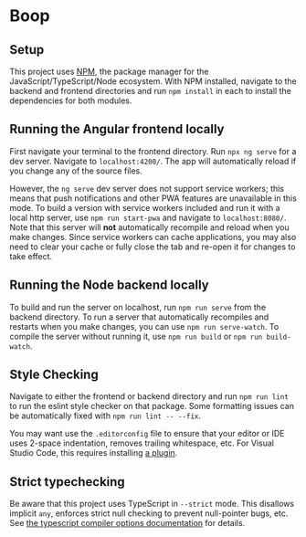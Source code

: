 # Boop

## Setup

This project uses [NPM](https://www.npmjs.com/), the package manager for the JavaScript/TypeScript/Node ecosystem.
With NPM installed, navigate to the backend and frontend directories and run `npm install` in each to install the
dependencies for both modules.

## Running the Angular frontend locally

First navigate your terminal to the frontend directory. Run `npx ng serve` for a dev server.
Navigate to `localhost:4200/`. The app will automatically reload if you change any of the source files.

However, the `ng serve` dev server does not support service workers; this means that push notifications and other PWA
features are unavailable in this mode. To build a version with service workers included and run it with a local http
server, use `npm run start-pwa` and navigate to `localhost:8080/`. Note that this server will **not** automatically
recompile and reload when you make changes. Since service workers can cache applications, you may also need to clear
your cache or fully close the tab and re-open it for changes to take effect.

## Running the Node backend locally

To build and run the server on localhost, run `npm run serve` from the backend directory. To run a server that
automatically recompiles and restarts when you make changes, you can use `npm run serve-watch`. To compile the server
without running it, use `npm run build` or `npm run build-watch`.

## Style Checking

Navigate to either the frontend or backend directory and run `npm run lint` to run the eslint style checker on that
package. Some formatting issues can be automatically fixed with `npm run lint -- --fix`.

You may want use the `.editorconfig` file to ensure that your editor or IDE uses 2-space indentation, removes trailing
whitespace, etc. For Visual Studio Code, this requires installing
[a plugin](https://marketplace.visualstudio.com/items?itemName=EditorConfig.EditorConfig).

## Strict typechecking
Be aware that this project uses TypeScript in `--strict` mode. This disallows implicit `any`, enforces strict null
checking to prevent null-pointer bugs, etc.
See [the typescript compiler options documentation](https://www.typescriptlang.org/docs/handbook/compiler-options.html)
for details.
